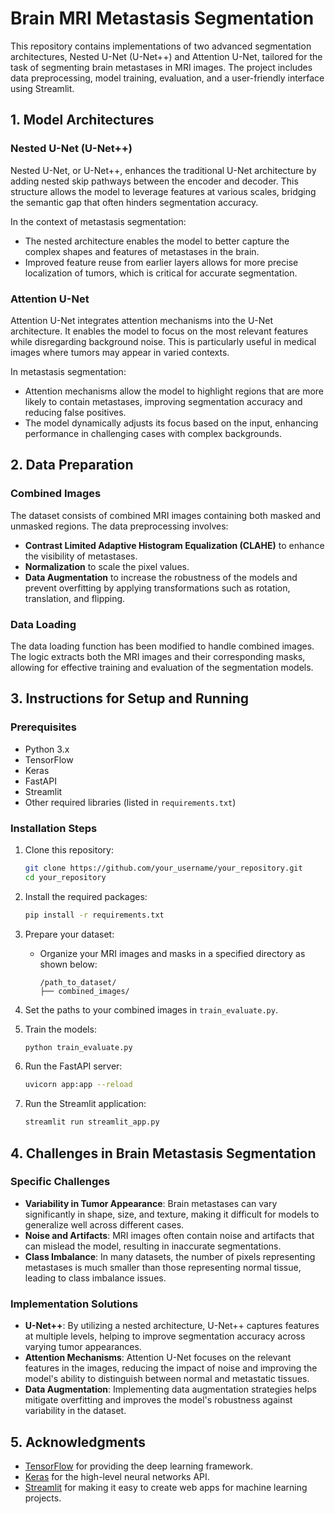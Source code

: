
# Brain MRI Metastasis Segmentation

This repository contains implementations of two advanced segmentation architectures, Nested U-Net (U-Net++) and Attention U-Net, tailored for the task of segmenting brain metastases in MRI images. The project includes data preprocessing, model training, evaluation, and a user-friendly interface using Streamlit.

## 1. Model Architectures

### Nested U-Net (U-Net++)
Nested U-Net, or U-Net++, enhances the traditional U-Net architecture by adding nested skip pathways between the encoder and decoder. This structure allows the model to leverage features at various scales, bridging the semantic gap that often hinders segmentation accuracy.

In the context of metastasis segmentation:
- The nested architecture enables the model to better capture the complex shapes and features of metastases in the brain.
- Improved feature reuse from earlier layers allows for more precise localization of tumors, which is critical for accurate segmentation.

### Attention U-Net
Attention U-Net integrates attention mechanisms into the U-Net architecture. It enables the model to focus on the most relevant features while disregarding background noise. This is particularly useful in medical images where tumors may appear in varied contexts.

In metastasis segmentation:
- Attention mechanisms allow the model to highlight regions that are more likely to contain metastases, improving segmentation accuracy and reducing false positives.
- The model dynamically adjusts its focus based on the input, enhancing performance in challenging cases with complex backgrounds.

## 2. Data Preparation

### Combined Images
The dataset consists of combined MRI images containing both masked and unmasked regions. The data preprocessing involves:
- **Contrast Limited Adaptive Histogram Equalization (CLAHE)** to enhance the visibility of metastases.
- **Normalization** to scale the pixel values.
- **Data Augmentation** to increase the robustness of the models and prevent overfitting by applying transformations such as rotation, translation, and flipping.

### Data Loading
The data loading function has been modified to handle combined images. The logic extracts both the MRI images and their corresponding masks, allowing for effective training and evaluation of the segmentation models.

## 3. Instructions for Setup and Running

### Prerequisites
- Python 3.x
- TensorFlow
- Keras
- FastAPI
- Streamlit
- Other required libraries (listed in `requirements.txt`)

### Installation Steps
1. Clone this repository:
   ```bash
   git clone https://github.com/your_username/your_repository.git
   cd your_repository
   ```

2. Install the required packages:
   ```bash
   pip install -r requirements.txt
   ```

3. Prepare your dataset:
   - Organize your MRI images and masks in a specified directory as shown below:
     ```
     /path_to_dataset/
     ├── combined_images/
     ```

4. Set the paths to your combined images in `train_evaluate.py`.

5. Train the models:
   ```bash
   python train_evaluate.py
   ```

6. Run the FastAPI server:
   ```bash
   uvicorn app:app --reload
   ```

7. Run the Streamlit application:
   ```bash
   streamlit run streamlit_app.py
   ```

## 4. Challenges in Brain Metastasis Segmentation

### Specific Challenges
- **Variability in Tumor Appearance**: Brain metastases can vary significantly in shape, size, and texture, making it difficult for models to generalize well across different cases.
- **Noise and Artifacts**: MRI images often contain noise and artifacts that can mislead the model, resulting in inaccurate segmentations.
- **Class Imbalance**: In many datasets, the number of pixels representing metastases is much smaller than those representing normal tissue, leading to class imbalance issues.

### Implementation Solutions
- **U-Net++**: By utilizing a nested architecture, U-Net++ captures features at multiple levels, helping to improve segmentation accuracy across varying tumor appearances.
- **Attention Mechanisms**: Attention U-Net focuses on the relevant features in the images, reducing the impact of noise and improving the model's ability to distinguish between normal and metastatic tissues.
- **Data Augmentation**: Implementing data augmentation strategies helps mitigate overfitting and improves the model's robustness against variability in the dataset.

## 5. Acknowledgments

- [TensorFlow](https://www.tensorflow.org/) for providing the deep learning framework.
- [Keras](https://keras.io/) for the high-level neural networks API.
- [Streamlit](https://streamlit.io/) for making it easy to create web apps for machine learning projects.


